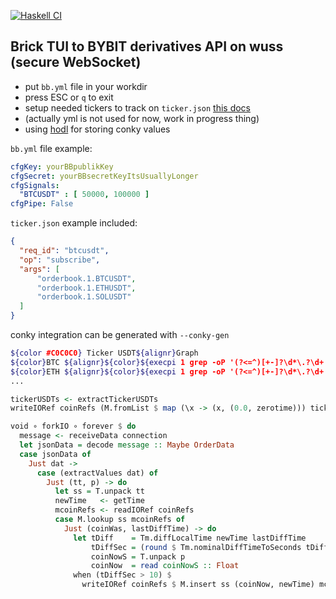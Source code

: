 [![Haskell CI](https://github.com/Miezhiko/bb/actions/workflows/haskell.yml/badge.svg)](https://github.com/Miezhiko/bb/actions/workflows/haskell.yml)

Brick TUI to BYBIT derivatives API on wuss (secure WebSocket)
-------------------------------------------------------------

 - put `bb.yml` file in your workdir
 - press ESC or `q` to exit
 - setup needed tickers to track on `ticker.json` [this docs](https://bybit-exchange.github.io/docs/v5/ws/connect)
 - (actually yml is not used for now, work in progress thing)
 - using [hodl](https://github.com/Miezhiko/hodl/tree/mawa) for storing conky values

`bb.yml` file example:

```yml
cfgKey: yourBBpublikKey
cfgSecret: yourBBsecretKeyItsUsuallyLonger
cfgSignals:
  "BTCUSDT" : [ 50000, 100000 ]
cfgPipe: False
```

`ticker.json` example included:

```json
{
  "req_id": "btcusdt",
  "op": "subscribe",
  "args": [
      "orderbook.1.BTCUSDT",
      "orderbook.1.ETHUSDT",
      "orderbook.1.SOLUSDT"
  ]
}
```

conky integration can be generated with `--conky-gen`

```bash
${color #C0C0C0} Ticker USDT${alignr}Graph 
${color}BTC ${alignr}${color}${execpi 1 grep -oP '(?<=^)[+-]?\d*\.?\d+' /conky/BTCUSDT | awk '{print $1 < 0 ? "${color FF9999}" substr($0, 2) : "${color 99FF99}" substr($0, 2)}'} ${color}${execgraph "awk '{print $1}' /conky/BTCUSDT_GRAPH" 17,210 C0C0C0 C0C0C0 -lt}
${color}ETH ${alignr}${color}${execpi 1 grep -oP '(?<=^)[+-]?\d*\.?\d+' /conky/ETHUSDT | awk '{print $1 < 0 ? "${color FF9999}" substr($0, 2) : "${color 99FF99}" substr($0, 2)}'} ${color}${execgraph "awk '{print $1}' /conky/ETHUSDT_GRAPH" 17,210 C0C0C0 C0C0C0 -lt}
...
```

```haskell
tickerUSDTs <- extractTickerUSDTs
writeIORef coinRefs (M.fromList $ map (\x -> (x, (0.0, zerotime))) tickerUSDTs)

void ∘ forkIO ∘ forever $ do
  message <- receiveData connection
  let jsonData = decode message :: Maybe OrderData
  case jsonData of
    Just dat ->
      case (extractValues dat) of
        Just (tt, p) -> do
          let ss = T.unpack tt
          newTime   <- getTime
          mcoinRefs <- readIORef coinRefs
          case M.lookup ss mcoinRefs of
            Just (coinWas, lastDiffTime) -> do
              let tDiff    = Tm.diffLocalTime newTime lastDiffTime
                  tDiffSec = (round $ Tm.nominalDiffTimeToSeconds tDiff) :: Integer
                  coinNowS = T.unpack p
                  coinNow  = read coinNowS :: Float
              when (tDiffSec > 10) $
                writeIORef coinRefs $ M.insert ss (coinNow, newTime) mcoinRefs
```
